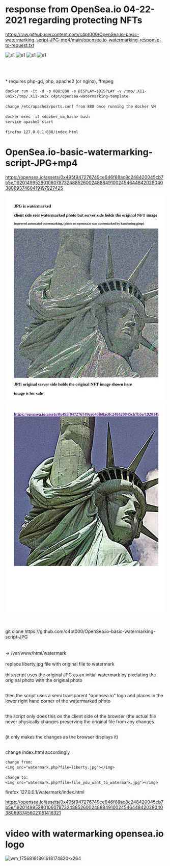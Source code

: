 # response from OpenSea.io 04-22-2021 regarding protecting NFTs

https://raw.githubusercontent.com/c4pt000/OpenSea.io-basic-watermarking-script-JPG-mp4/main/opensea.io-watermarking-response-to-request.txt

![s1](https://raw.githubusercontent.com/c4pt000/OpenSea.io-basic-watermarking-script-JPG-mp4/main/page1-opensea.png)
![s1](https://raw.githubusercontent.com/c4pt000/OpenSea.io-basic-watermarking-script-JPG-mp4/main/page2-opensea.png)
![s1](https://raw.githubusercontent.com/c4pt000/OpenSea.io-basic-watermarking-script-JPG-mp4/main/page3-opensea.png)
![s1](https://raw.githubusercontent.com/c4pt000/OpenSea.io-basic-watermarking-script-JPG-mp4/main/page4-opensea.png)




<br>
<br>
<br>
* requires php-gd, php, apache2 (or nginx), ffmpeg

```
docker run -it -d -p 888:888 -e DISPLAY=$DISPLAY -v /tmp/.X11-unix:/tmp/.X11-unix c4pt/opensea-watermarking-template

change /etc/apache2/ports.conf from 888 once running the docker VM

docker exec -it <docker_vm_hash> bash
service apache2 start

firefox 127.0.0.1:888/index.html
```

# OpenSea.io-basic-watermarking-script-JPG+mp4

https://opensea.io/assets/0x495f947276749ce646f68ac8c248420045cb7b5e/19201499528010607873248852600248884910024546448420280403806937460419197927425

![s1](https://raw.githubusercontent.com/c4pt000/OpenSea.io-basic-watermarking-script-JPG/main/watermarking-1.png)
![s1](https://raw.githubusercontent.com/c4pt000/OpenSea.io-basic-watermarking-script-JPG/main/watermarking-2.png)

<br>


<br>
git clone https://github.com/c4pt000/OpenSea.io-basic-watermarking-script-JPG
<br>
<br>
<br>
-> /var/www/html/watermark
<br>
<br>
replace liberty.jpg file with original file to watermark
<br>
<br>
this script uses the original JPG as an initial watermark by pixelating the original photo with the original photo
<br>
<br>

then the script uses a semi transparent "opensea.io" logo and places in the lower right hand corner of the watermarked photo
<br>
<br>

the script only does this on the client side of the browser (the actual file never physically changes preserving the original file from any changes
<br>
<br>

(it only makes the changes as the browser displays it)
<br>
<br>

change index.html accordingly
```
change from:
<img src="watermark.php?file=liberty.jpg"></img>

change to:
<img src="watermark.php?file=file_you_want_to_watermark.jpg"></img>

```
firefox 127.0.0.1/watermark/index.html




https://opensea.io/assets/0x495f947276749ce646f68ac8c248420045cb7b5e/19201499528010607873248852600248884910024546448420280403806937456021151416321

# video with watermarking opensea.io logo

![wm_17568181861618174820-x264](https://user-images.githubusercontent.com/46433702/114322807-2ba51600-9af0-11eb-8444-0f865aa480b3.gif)

